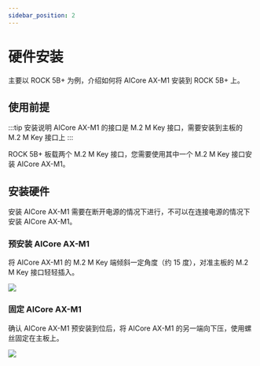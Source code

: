 ```yaml
---
sidebar_position: 2
---
```


# 硬件安装

主要以 ROCK 5B+ 为例，介绍如何将 AICore AX-M1 安装到 ROCK 5B+ 上。

## 使用前提

:::tip 安装说明
AICore AX-M1 的接口是 M.2 M Key 接口，需要安装到主板的 M.2 M Key 接口上
:::

ROCK 5B+ 板载两个 M.2 M Key 接口，您需要使用其中一个 M.2 M Key 接口安装 AICore AX-M1。

## 安装硬件

安装 AICore AX-M1 需要在断开电源的情况下进行，不可以在连接电源的情况下安装 AICore AX-M1。

### 预安装 AICore AX-M1

将 AICore AX-M1 的 M.2 M Key 端倾斜一定角度（约 15 度），对准主板的 M.2 M Key 接口轻轻插入。

<div style={{textAlign: 'center'}}>
   <img src="/img/aicore-ax-m1/aicore_ax_m1_preinstall.webp" style={{width: '75%', maxWidth: '800px'}} />
</div>

### 固定 AICore AX-M1

确认 AICore AX-M1 预安装到位后，将 AICore AX-M1 的另一端向下压，使用螺丝固定在主板上。

<div style={{textAlign: 'center'}}>
   <img src="/img/aicore-ax-m1/aicore_ax_m1_install.webp" style={{width: '75%', maxWidth: '800px'}} />
</div>
